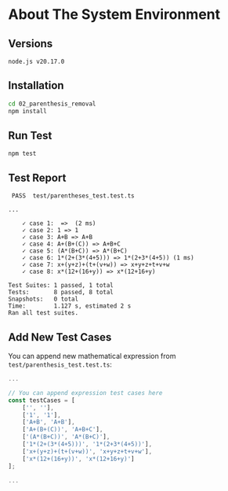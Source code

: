 # About The System Environment

## Versions
`node.js v20.17.0`

## Installation
```bash
cd 02_parenthesis_removal
npm install
```

## Run Test
```
npm test
```

## Test Report
```
 PASS  test/parentheses_test.test.ts

...

    ✓ case 1:  =>  (2 ms)
    ✓ case 2: 1 => 1
    ✓ case 3: A+B => A+B
    ✓ case 4: A+(B+(C)) => A+B+C
    ✓ case 5: (A*(B+C)) => A*(B+C)
    ✓ case 6: 1*(2+(3*(4+5))) => 1*(2+3*(4+5)) (1 ms)
    ✓ case 7: x+(y+z)+(t+(v+w)) => x+y+z+t+v+w
    ✓ case 8: x*(12+(16+y)) => x*(12+16+y)

Test Suites: 1 passed, 1 total
Tests:       8 passed, 8 total
Snapshots:   0 total
Time:        1.127 s, estimated 2 s
Ran all test suites.
```

## Add New Test Cases
You can append new mathematical expression from `test/parenthesis_test.test.ts`:
```ts
...

// You can append expression test cases here
const testCases = [
    ['', ''],
    ['1', '1'],
    ['A+B', 'A+B'],
    ['A+(B+(C))', 'A+B+C'],
    ['(A*(B+C))', 'A*(B+C)'],
    ['1*(2+(3*(4+5)))', '1*(2+3*(4+5))'],
    ['x+(y+z)+(t+(v+w))', 'x+y+z+t+v+w'],
    ['x*(12+(16+y))', 'x*(12+16+y)']
];

...
```